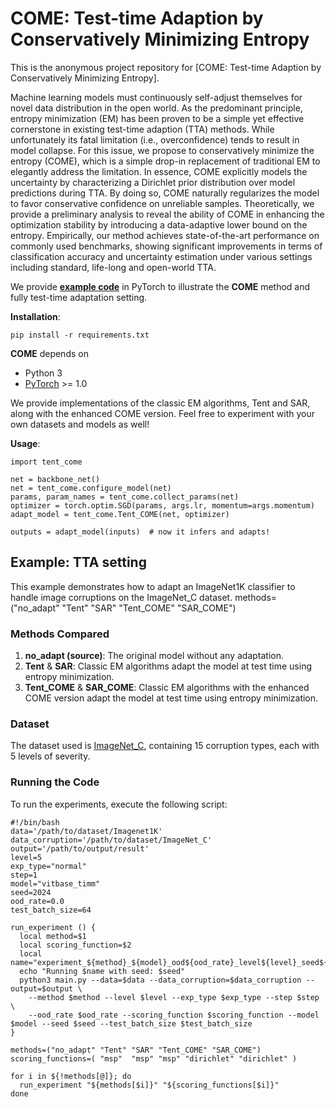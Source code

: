 # COME: Test-time Adaption by Conservatively Minimizing Entropy

This is the anonymous project repository for [COME: Test-time Adaption by Conservatively Minimizing Entropy].

Machine learning models must continuously self-adjust themselves for novel data distribution in the open world. As the predominant principle, entropy minimization (EM) has been proven to be a simple yet effective cornerstone in existing test-time adaption (TTA) methods. While unfortunately its fatal limitation (i.e., overconfidence) tends to result in model collapse. For this issue, we propose to conservatively minimize the entropy (COME), which is a simple drop-in replacement of traditional EM to elegantly address the limitation. In essence, COME explicitly models the uncertainty by characterizing a Dirichlet prior distribution over model predictions during TTA. By doing so, COME naturally regularizes the model to favor conservative confidence on unreliable samples. Theoretically, we provide a preliminary analysis to reveal the ability of COME in enhancing the optimization stability by introducing a data-adaptive lower bound on the entropy. Empirically, our method achieves state-of-the-art performance on commonly used benchmarks, showing significant improvements in terms of classification accuracy and uncertainty estimation under various settings including standard, life-long and open-world TTA.

We provide **[example code](#example-adapting-to-Tent)** in PyTorch to illustrate the **COME** method and fully test-time adaptation setting.

**Installation**:

```
pip install -r requirements.txt
```

**COME** depends on

- Python 3
- [PyTorch](https://pytorch.org/) >= 1.0

We provide implementations of the classic EM algorithms, Tent and SAR, along with the enhanced COME version. Feel free to experiment with your own datasets and models as well!

**Usage**:

```
import tent_come

net = backbone_net()
net = tent_come.configure_model(net)
params, param_names = tent_come.collect_params(net)
optimizer = torch.optim.SGD(params, args.lr, momentum=args.momentum) 
adapt_model = tent_come.Tent_COME(net, optimizer)

outputs = adapt_model(inputs)  # now it infers and adapts!
```

## Example: TTA setting

This example demonstrates how to adapt an ImageNet1K classifier to handle image corruptions on the ImageNet_C dataset.
methods=("no_adapt" "Tent" "SAR" "Tent_COME" "SAR_COME")
### Methods Compared

1. **no_adapt (source)**: The original model without any adaptation.
2. **Tent** & **SAR**: Classic EM algorithms adapt the model at test time using entropy minimization.
3. **Tent_COME** & **SAR_COME**: Classic EM algorithms with the enhanced COME version adapt the model at test time using entropy minimization.

### Dataset

The dataset used is [ImageNet_C](https://github.com/hendrycks/robustness/), containing 15 corruption types, each with 5 levels of severity.

### Running the Code

To run the experiments, execute the following script:

```
#!/bin/bash
data='/path/to/dataset/Imagenet1K'
data_corruption='/path/to/dataset/ImageNet_C'
output='/path/to/output/result'
level=5
exp_type="normal"
step=1
model="vitbase_timm"
seed=2024
ood_rate=0.0
test_batch_size=64

run_experiment () {
  local method=$1
  local scoring_function=$2
  local name="experiment_${method}_${model}_ood${ood_rate}_level${level}_seed${seed}_${exp_type}"
  echo "Running $name with seed: $seed"
  python3 main.py --data=$data --data_corruption=$data_corruption --output=$output \
    --method $method --level $level --exp_type $exp_type --step $step \
    --ood_rate $ood_rate --scoring_function $scoring_function --model $model --seed $seed --test_batch_size $test_batch_size
}

methods=("no_adapt" "Tent" "SAR" "Tent_COME" "SAR_COME")
scoring_functions=( "msp"  "msp" "msp" "dirichlet" "dirichlet" )

for i in ${!methods[@]}; do
  run_experiment "${methods[$i]}" "${scoring_functions[$i]}"
done
```
